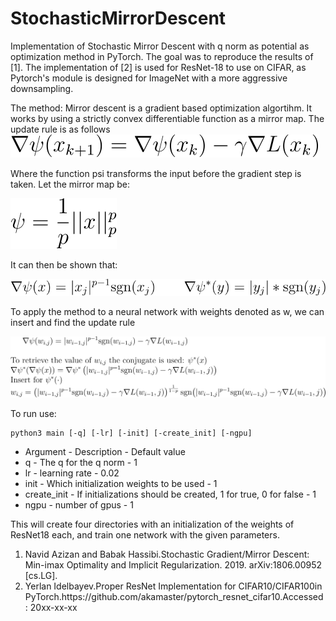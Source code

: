 # StochasticMirrorDescent
Implementation of Stochastic Mirror Descent with q norm as potential as optimization method in PyTorch. The goal was to reproduce the results of [1]. The implementation of [2] is used for ResNet-18 to use on CIFAR, as Pytorch's module is designed for ImageNet with a more aggressive downsampling.

The method: 
Mirror descent is a gradient based optimization algortihm. It works by using a strictly convex differentiable function as a mirror map. The update rule is as follows
![title](images_git/update_rule.svg)

Where the function psi transforms the input before the gradient step is taken. Let the mirror map be:

![title](images_git/potential.svg)

It can then be shown that:

![title](images_git/both_psi.svg)

To apply the method to a neural network with weights denoted as w, we can insert and find the update rule

![title](images_git/update_eq.svg)



To run use:

```
python3 main [-q] [-lr] [-init] [-create_init] [-ngpu]
```
<ul>
<li>Argument - Description - Default value
  
<li>q - The q for the q norm - 1

<li>lr - learning rate - 0.02

<li>init - Which initialization weights to be used - 1
  
<li>create_init - If initializations should be created, 1 for true, 0 for false - 1
  
<li>ngpu - number of gpus - 1

</ul>

This will create four directories with an initialization of the weights of ResNet18 each, and train one network with the given parameters. 

<ol>
<li>Navid Azizan and Babak Hassibi.Stochastic Gradient/Mirror Descent: Min-imax Optimality and Implicit Regularization. 2019. arXiv:1806.00952 [cs.LG].
  
<li> Yerlan Idelbayev.Proper ResNet Implementation for CIFAR10/CIFAR100in PyTorch.https://github.com/akamaster/pytorch_resnet_cifar10.Accessed: 20xx-xx-xx
